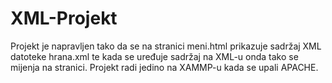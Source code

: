 # XML-Projekt

Projekt je napravljen tako da se na stranici meni.html prikazuje sadržaj XML datoteke hrana.xml te kada se uređuje sadržaj na XML-u onda tako se mijenja 
na stranici. Projekt radi jedino na XAMMP-u kada se upali APACHE.
